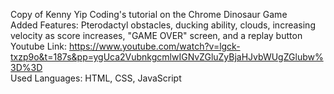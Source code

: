 Copy of Kenny Yip Coding's tutorial on the Chrome Dinosaur Game <br/>
Added Features: Pterodactyl obstacles, ducking ability, clouds, increasing velocity as score increases, "GAME OVER" screen, and a replay button <br/>
Youtube Link: https://www.youtube.com/watch?v=lgck-txzp9o&t=187s&pp=ygUca2VubnkgcmlwIGNvZGluZyBjaHJvbWUgZGlubw%3D%3D <br/>
Used Languages: HTML, CSS, JavaScript
